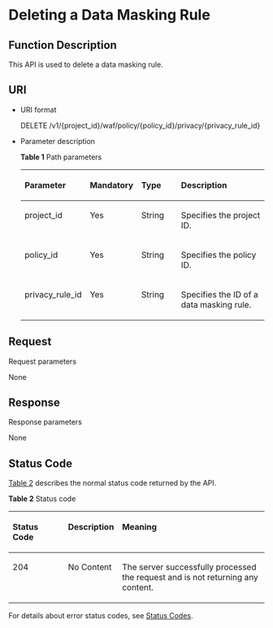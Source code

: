 # Deleting a Data Masking Rule<a name="EN-US_TOPIC_0193631130"></a>

## Function Description<a name="section42072185"></a>

This API is used to delete a data masking rule.

## URI<a name="section43105347"></a>

-   URI format

    DELETE  /v1/\{project\_id\}/waf/policy/\{policy\_id\}/privacy/\{privacy\_rule\_id\}

-   Parameter description

    **Table  1**  Path parameters

    <a name="table63108286"></a>
    <table><thead align="left"><tr id="row45128200"><th class="cellrowborder" valign="top" width="25.507449255074494%" id="mcps1.2.5.1.1"><p id="p31505563"><a name="p31505563"></a><a name="p31505563"></a><strong id="b14350181691614"><a name="b14350181691614"></a><a name="b14350181691614"></a>Parameter</strong></p>
    </th>
    <th class="cellrowborder" valign="top" width="17.348265173482652%" id="mcps1.2.5.1.2"><p id="p1813782"><a name="p1813782"></a><a name="p1813782"></a><strong id="b34653181168"><a name="b34653181168"></a><a name="b34653181168"></a>Mandatory</strong></p>
    </th>
    <th class="cellrowborder" valign="top" width="17.348265173482652%" id="mcps1.2.5.1.3"><p id="p12698658"><a name="p12698658"></a><a name="p12698658"></a><strong id="b69313213161"><a name="b69313213161"></a><a name="b69313213161"></a>Type</strong></p>
    </th>
    <th class="cellrowborder" valign="top" width="39.796020397960206%" id="mcps1.2.5.1.4"><p id="p21958374"><a name="p21958374"></a><a name="p21958374"></a><strong id="b7633623191613"><a name="b7633623191613"></a><a name="b7633623191613"></a>Description</strong></p>
    </th>
    </tr>
    </thead>
    <tbody><tr id="row33797899"><td class="cellrowborder" valign="top" width="25.507449255074494%" headers="mcps1.2.5.1.1 "><p id="p53275321"><a name="p53275321"></a><a name="p53275321"></a>project_id</p>
    </td>
    <td class="cellrowborder" valign="top" width="17.348265173482652%" headers="mcps1.2.5.1.2 "><p id="p20333719"><a name="p20333719"></a><a name="p20333719"></a>Yes</p>
    </td>
    <td class="cellrowborder" valign="top" width="17.348265173482652%" headers="mcps1.2.5.1.3 "><p id="p36418509"><a name="p36418509"></a><a name="p36418509"></a>String</p>
    </td>
    <td class="cellrowborder" valign="top" width="39.796020397960206%" headers="mcps1.2.5.1.4 "><p id="p64218116"><a name="p64218116"></a><a name="p64218116"></a>Specifies the project ID.</p>
    </td>
    </tr>
    <tr id="row41092135"><td class="cellrowborder" valign="top" width="25.507449255074494%" headers="mcps1.2.5.1.1 "><p id="p40128642"><a name="p40128642"></a><a name="p40128642"></a>policy_id</p>
    </td>
    <td class="cellrowborder" valign="top" width="17.348265173482652%" headers="mcps1.2.5.1.2 "><p id="p29194545"><a name="p29194545"></a><a name="p29194545"></a>Yes</p>
    </td>
    <td class="cellrowborder" valign="top" width="17.348265173482652%" headers="mcps1.2.5.1.3 "><p id="p15947933"><a name="p15947933"></a><a name="p15947933"></a>String</p>
    </td>
    <td class="cellrowborder" valign="top" width="39.796020397960206%" headers="mcps1.2.5.1.4 "><p id="p16714157"><a name="p16714157"></a><a name="p16714157"></a>Specifies the policy ID.</p>
    </td>
    </tr>
    <tr id="row16209686"><td class="cellrowborder" valign="top" width="25.507449255074494%" headers="mcps1.2.5.1.1 "><p id="p37916184"><a name="p37916184"></a><a name="p37916184"></a>privacy_rule_id</p>
    </td>
    <td class="cellrowborder" valign="top" width="17.348265173482652%" headers="mcps1.2.5.1.2 "><p id="p51312050"><a name="p51312050"></a><a name="p51312050"></a>Yes</p>
    </td>
    <td class="cellrowborder" valign="top" width="17.348265173482652%" headers="mcps1.2.5.1.3 "><p id="p62635405"><a name="p62635405"></a><a name="p62635405"></a>String</p>
    </td>
    <td class="cellrowborder" valign="top" width="39.796020397960206%" headers="mcps1.2.5.1.4 "><p id="p40303057"><a name="p40303057"></a><a name="p40303057"></a>Specifies the ID of a data masking rule.</p>
    </td>
    </tr>
    </tbody>
    </table>


## Request<a name="section52403806"></a>

Request parameters

None

## Response<a name="section1872212"></a>

Response parameters

None

## Status Code<a name="section16849908"></a>

[Table 2](#en-us_topic_0193631187_en-us_topic_0148832986_t82c3440f3efb42a38b9d4dc4011a33d0)  describes the normal status code returned by the API.

**Table  2**  Status code

<a name="en-us_topic_0193631187_en-us_topic_0148832986_t82c3440f3efb42a38b9d4dc4011a33d0"></a>
<table><thead align="left"><tr id="en-us_topic_0193631187_en-us_topic_0148832986_r3d6e2f205c444705bdbb9daaac74e575"><th class="cellrowborder" valign="top" width="22%" id="mcps1.2.4.1.1"><p id="en-us_topic_0193631187_en-us_topic_0148832986_af3c4073076f24eca88d94e3fa1effdc6"><a name="en-us_topic_0193631187_en-us_topic_0148832986_af3c4073076f24eca88d94e3fa1effdc6"></a><a name="en-us_topic_0193631187_en-us_topic_0148832986_af3c4073076f24eca88d94e3fa1effdc6"></a>Status Code</p>
</th>
<th class="cellrowborder" valign="top" width="19.41%" id="mcps1.2.4.1.2"><p id="en-us_topic_0193631187_en-us_topic_0148832986_en-us_topic_0144911667_p4531342288"><a name="en-us_topic_0193631187_en-us_topic_0148832986_en-us_topic_0144911667_p4531342288"></a><a name="en-us_topic_0193631187_en-us_topic_0148832986_en-us_topic_0144911667_p4531342288"></a>Description</p>
</th>
<th class="cellrowborder" valign="top" width="58.589999999999996%" id="mcps1.2.4.1.3"><p id="en-us_topic_0193631187_en-us_topic_0148832986_ada185614bba24140995b8123b3e9faa8"><a name="en-us_topic_0193631187_en-us_topic_0148832986_ada185614bba24140995b8123b3e9faa8"></a><a name="en-us_topic_0193631187_en-us_topic_0148832986_ada185614bba24140995b8123b3e9faa8"></a>Meaning</p>
</th>
</tr>
</thead>
<tbody><tr id="en-us_topic_0193631187_en-us_topic_0148832986_rc7b2adc390904a1ba79e303017797786"><td class="cellrowborder" valign="top" width="22%" headers="mcps1.2.4.1.1 "><p id="en-us_topic_0193631187_en-us_topic_0148832986_a93f3895d44bb4226934cc626ac50e37b"><a name="en-us_topic_0193631187_en-us_topic_0148832986_a93f3895d44bb4226934cc626ac50e37b"></a><a name="en-us_topic_0193631187_en-us_topic_0148832986_a93f3895d44bb4226934cc626ac50e37b"></a>204</p>
</td>
<td class="cellrowborder" valign="top" width="19.41%" headers="mcps1.2.4.1.2 "><p id="en-us_topic_0193631187_en-us_topic_0148832986_en-us_topic_0144911667_p7538425819"><a name="en-us_topic_0193631187_en-us_topic_0148832986_en-us_topic_0144911667_p7538425819"></a><a name="en-us_topic_0193631187_en-us_topic_0148832986_en-us_topic_0144911667_p7538425819"></a>No Content</p>
</td>
<td class="cellrowborder" valign="top" width="58.589999999999996%" headers="mcps1.2.4.1.3 "><p id="en-us_topic_0193631187_en-us_topic_0148832986_en-us_topic_0144911667_p369874114414"><a name="en-us_topic_0193631187_en-us_topic_0148832986_en-us_topic_0144911667_p369874114414"></a><a name="en-us_topic_0193631187_en-us_topic_0148832986_en-us_topic_0144911667_p369874114414"></a>The server successfully processed the request and is not returning any content.</p>
</td>
</tr>
</tbody>
</table>

For details about error status codes, see  [Status Codes](status-codes.md).

